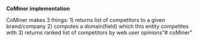 **CoMiner implementation**

CoMiner makes 3 things:
    1) returns list of competitors to a given brand/company
    2) computes a domain(field) which this entity competites with
    3) returns  ranked list of competitors by web user opinions"# coMiner" 
